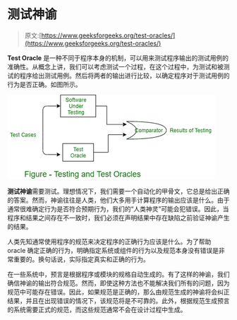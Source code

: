 # 测试神谕

> 原文:[https://www.geeksforgeeks.org/test-oracles/](https://www.geeksforgeeks.org/test-oracles/)

**Test Oracle** 是一种不同于程序本身的机制，可以用来测试程序输出的测试用例的准确性。从概念上讲，我们可以考虑测试一个过程，在这个过程中，为测试和被测试的程序给出测试用例。然后将两者的输出进行比较，以确定程序对于测试用例的行为是否正确。如图所示。

![](img/7a9cf11f879add75fddc75662f81ce13.png)

**测试神谕**需要测试。理想情况下，我们需要一个自动化的甲骨文，它总是给出正确的答案。然而，神谕往往是人类，他们大多用手计算程序的输出应该是什么。由于通常很难确定行为是否符合预期行为，我们的“人类神灵”可能会犯错误。因此，当程序和结果之间存在不一致时，我们必须在声明结果中存在缺陷之前验证神谕产生的结果。

人类先知通常使用程序的规范来决定程序的正确行为应该是什么。为了帮助 oracle 确定正确的行为，明确指定系统或组件的行为以及规范本身没有错误是非常重要的。换句话说，实际指定真实和正确的行为。

在一些系统中，预言是根据程序或模块的规格自动生成的。有了这样的神谕，我们确信神谕的输出符合规范。然而，即使这种方法也不能解决我们所有的问题，因为规范中可能存在错误。因此，如果规范是正确的，那么由规范生成的神谕将会纠正结果，并且在出现错误的情况下，该规范将是不可靠的。此外，根据规范生成预言的系统需要正式的规范，而这些规范通常不会在设计过程中生成。
